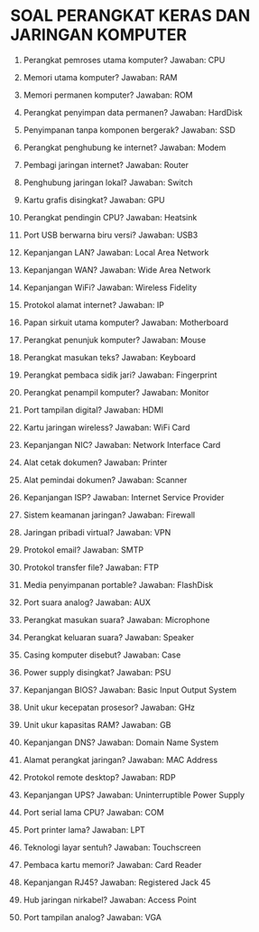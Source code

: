 # SOAL PERANGKAT KERAS DAN JARINGAN KOMPUTER

1. Perangkat pemroses utama komputer?
   Jawaban: CPU

2. Memori utama komputer?
   Jawaban: RAM

3. Memori permanen komputer?
   Jawaban: ROM

4. Perangkat penyimpan data permanen?
   Jawaban: HardDisk

5. Penyimpanan tanpa komponen bergerak?
   Jawaban: SSD

6. Perangkat penghubung ke internet?
   Jawaban: Modem

7. Pembagi jaringan internet?
   Jawaban: Router

8. Penghubung jaringan lokal?
   Jawaban: Switch

9. Kartu grafis disingkat?
   Jawaban: GPU

10. Perangkat pendingin CPU?
    Jawaban: Heatsink

11. Port USB berwarna biru versi?
    Jawaban: USB3

12. Kepanjangan LAN?
    Jawaban: Local Area Network

13. Kepanjangan WAN?
    Jawaban: Wide Area Network

14. Kepanjangan WiFi?
    Jawaban: Wireless Fidelity

15. Protokol alamat internet?
    Jawaban: IP

16. Papan sirkuit utama komputer?
    Jawaban: Motherboard

17. Perangkat penunjuk komputer?
    Jawaban: Mouse

18. Perangkat masukan teks?
    Jawaban: Keyboard

19. Perangkat pembaca sidik jari?
    Jawaban: Fingerprint

20. Perangkat penampil komputer?
    Jawaban: Monitor

21. Port tampilan digital?
    Jawaban: HDMI

22. Kartu jaringan wireless?
    Jawaban: WiFi Card

23. Kepanjangan NIC?
    Jawaban: Network Interface Card

24. Alat cetak dokumen?
    Jawaban: Printer

25. Alat pemindai dokumen?
    Jawaban: Scanner

26. Kepanjangan ISP?
    Jawaban: Internet Service Provider

27. Sistem keamanan jaringan?
    Jawaban: Firewall

28. Jaringan pribadi virtual?
    Jawaban: VPN

29. Protokol email?
    Jawaban: SMTP

30. Protokol transfer file?
    Jawaban: FTP

31. Media penyimpanan portable?
    Jawaban: FlashDisk

32. Port suara analog?
    Jawaban: AUX

33. Perangkat masukan suara?
    Jawaban: Microphone

34. Perangkat keluaran suara?
    Jawaban: Speaker

35. Casing komputer disebut?
    Jawaban: Case

36. Power supply disingkat?
    Jawaban: PSU

37. Kepanjangan BIOS?
    Jawaban: Basic Input Output System

38. Unit ukur kecepatan prosesor?
    Jawaban: GHz

39. Unit ukur kapasitas RAM?
    Jawaban: GB

40. Kepanjangan DNS?
    Jawaban: Domain Name System

41. Alamat perangkat jaringan?
    Jawaban: MAC Address

42. Protokol remote desktop?
    Jawaban: RDP

43. Kepanjangan UPS?
    Jawaban: Uninterruptible Power Supply

44. Port serial lama CPU?
    Jawaban: COM

45. Port printer lama?
    Jawaban: LPT

46. Teknologi layar sentuh?
    Jawaban: Touchscreen

47. Pembaca kartu memori?
    Jawaban: Card Reader

48. Kepanjangan RJ45?
    Jawaban: Registered Jack 45

49. Hub jaringan nirkabel?
    Jawaban: Access Point

50. Port tampilan analog?
    Jawaban: VGA